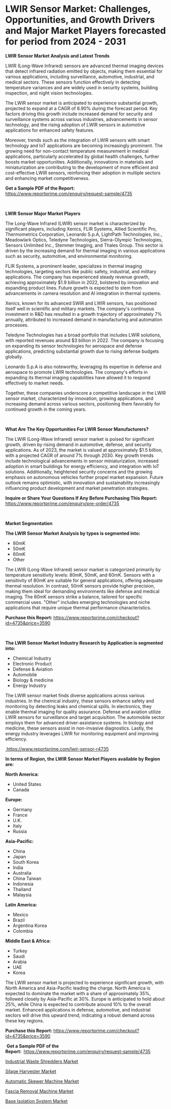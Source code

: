 <p><h1>LWIR Sensor Market: Challenges, Opportunities, and Growth Drivers and Major Market Players forecasted for period from 2024 - 2031</h1></p><p><strong>LWIR Sensor Market Analysis and Latest Trends</strong></p>
<p><p>LWIR (Long-Wave Infrared) sensors are advanced thermal imaging devices that detect infrared radiation emitted by objects, making them essential for various applications, including surveillance, automotive, industrial, and medical sectors. These sensors function effectively in detecting temperature variances and are widely used in security systems, building inspection, and night vision technologies.</p><p>The LWIR sensor market is anticipated to experience substantial growth, projected to expand at a CAGR of 6.90% during the forecast period. Key factors driving this growth include increased demand for security and surveillance systems across various industries, advancements in sensor technology, and the rising adoption of LWIR sensors in automotive applications for enhanced safety features.</p><p>Moreover, trends such as the integration of LWIR sensors with smart technology and IoT applications are becoming increasingly prominent. The growing need for non-contact temperature measurement in medical applications, particularly accelerated by global health challenges, further boosts market opportunities. Additionally, innovations in materials and miniaturization are contributing to the development of more efficient and cost-effective LWIR sensors, reinforcing their adoption in multiple sectors and enhancing market competitiveness.</p></p>
<p><strong>Get a Sample PDF of the Report:&nbsp;</strong> <a href="https://www.reportprime.com/enquiry/request-sample/4735">https://www.reportprime.com/enquiry/request-sample/4735</a></p>
<p>&nbsp;</p>
<p><strong>LWIR Sensor Major Market Players</strong></p>
<p><p>The Long-Wave Infrared (LWIR) sensor market is characterized by significant players, including Xenics, FLIR Systems, Allied Scientific Pro, Thermometrics Corporation, Leonardo S.p.A, LightPath Technologies, Inc., Meadowlark Optics, Teledyne Technologies, Sierra-Olympic Technologies, Sensors Unlimited Inc., Stemmer Imaging, and Thales Group. This sector is driven by the increasing demand for thermal imaging in various applications such as security, automotive, and environmental monitoring.</p><p>FLIR Systems, a prominent leader, specializes in thermal imaging technologies, targeting sectors like public safety, industrial, and military applications. The company has experienced steady revenue growth, achieving approximately $1.9 billion in 2022, bolstered by innovation and expanding product lines. Future growth is expected to stem from advancements in camera resolution and AI integration in thermal systems.</p><p>Xenics, known for its advanced SWIR and LWIR sensors, has positioned itself well in scientific and military markets. The company's continuous investment in R&D has resulted in a growth trajectory of approximately 7% annually, attributed to increased demand in manufacturing and automation processes.</p><p>Teledyne Technologies has a broad portfolio that includes LWIR solutions, with reported revenues around $3 billion in 2022. The company is focusing on expanding its sensor technologies for aerospace and defense applications, predicting substantial growth due to rising defense budgets globally.</p><p>Leonardo S.p.A is also noteworthy, leveraging its expertise in defense and aerospace to promote LWIR technologies. The company's efforts in expanding its thermal imaging capabilities have allowed it to respond effectively to market needs.</p><p>Together, these companies underscore a competitive landscape in the LWIR sensor market, characterized by innovation, growing applications, and increasing demand across various sectors, positioning them favorably for continued growth in the coming years.</p></p>
<p>&nbsp;</p>
<p><strong>What Are The Key Opportunities For LWIR Sensor Manufacturers?</strong></p>
<p><p>The LWIR (Long-Wave Infrared) sensor market is poised for significant growth, driven by rising demand in automotive, defense, and security applications. As of 2023, the market is valued at approximately $1.5 billion, with a projected CAGR of around 7% through 2030. Key growth trends include technological advancements in sensor miniaturization, increased adoption in smart buildings for energy efficiency, and integration with IoT solutions. Additionally, heightened security concerns and the growing emphasis on autonomous vehicles further propel market expansion. Future outlook remains optimistic, with innovation and sustainability increasingly influencing product development and market penetration strategies.</p></p>
<p><strong>Inquire or Share Your Questions If Any Before Purchasing This Report:</strong> <a href="https://www.reportprime.com/enquiry/pre-order/4735">https://www.reportprime.com/enquiry/pre-order/4735</a></p>
<p>&nbsp;</p>
<p><strong>Market Segmentation</strong></p>
<p><strong>The LWIR Sensor Market Analysis by types is segmented into:</strong></p>
<p><ul><li>80mK</li><li>50mK</li><li>60mK</li><li>Other</li></ul></p>
<p><p>The LWIR (Long-Wave Infrared) sensor market is categorized primarily by temperature sensitivity levels: 80mK, 50mK, and 60mK. Sensors with a sensitivity of 80mK are suitable for general applications, offering adequate thermal resolution. In contrast, 50mK sensors provide higher precision, making them ideal for demanding environments like defense and medical imaging. The 60mK sensors strike a balance, tailored for specific commercial uses. "Other" includes emerging technologies and niche applications that require unique thermal performance characteristics.</p></p>
<p><strong>Purchase this Report:&nbsp;</strong><a href="https://www.reportprime.com/checkout?id=4735&price=3590">https://www.reportprime.com/checkout?id=4735&price=3590</a></p>
<p>&nbsp;</p>
<p><strong>The LWIR Sensor Market Industry Research by Application is segmented into:</strong></p>
<p><ul><li>Chemical Industry</li><li>Electronic Product</li><li>Defense & Aviation</li><li>Automobile</li><li>Biology & medicine</li><li>Energy Industry</li></ul></p>
<p><p>The LWIR sensor market finds diverse applications across various industries. In the chemical industry, these sensors enhance safety and monitoring by detecting leaks and chemical spills. In electronics, they enable thermal imaging for quality assurance. Defense and aviation utilize LWIR sensors for surveillance and target acquisition. The automobile sector employs them for advanced driver-assistance systems. In biology and medicine, these sensors assist in non-invasive diagnostics. Lastly, the energy industry leverages LWIR for monitoring equipment and improving efficiency.</p></p>
<p><a href="https://www.reportprime.com/lwir-sensor-r4735">&nbsp;https://www.reportprime.com/lwir-sensor-r4735</a></p>
<p><strong>In terms of Region, the LWIR Sensor Market Players available by Region are:</strong></p>
<p>
    <p> <strong> North America: </strong>
        <ul>
            <li>United States</li>
            <li>Canada</li>
        </ul>
        </p> 
    <p> <strong> Europe: </strong>
        <ul>
            <li>Germany</li>
            <li>France</li>
            <li>U.K.</li>
            <li>Italy</li>
            <li>Russia</li>
        </ul>
        </p> 
    <p> <strong> Asia-Pacific: </strong>
        <ul>
            <li>China</li>
            <li>Japan</li>
            <li>South Korea</li>
            <li>India</li>
            <li>Australia</li>
            <li>China Taiwan</li>
            <li>Indonesia</li>
            <li>Thailand</li>
            <li>Malaysia</li>
        </ul>
        </p> 
    <p> <strong> Latin America: </strong>
        <ul>
            <li>Mexico</li>
            <li>Brazil</li>
            <li>Argentina Korea</li>
            <li>Colombia</li>
        </ul>
        </p> 
    <p> <strong> Middle East & Africa: </strong>
        <ul>
            <li>Turkey</li>
            <li>Saudi</li>
            <li>Arabia</li>
            <li>UAE</li>
            <li>Korea</li>
        </ul>
    </p>
    </p>
<p><p>The LWIR sensor market is projected to experience significant growth, with North America and Asia-Pacific leading the charge. North America is expected to dominate the market with a share of approximately 35%, followed closely by Asia-Pacific at 30%. Europe is anticipated to hold about 25%, while China is expected to contribute around 10% to the overall market. Enhanced applications in defense, automotive, and industrial sectors will drive this upward trend, indicating a robust demand across these key regions.</p></p>
<p><strong>Purchase this Report: </strong><a href="https://www.reportprime.com/checkout?id=4735&price=3590">https://www.reportprime.com/checkout?id=4735&price=3590</a></p>
<p>&nbsp;<strong>Get a Sample PDF of the Report:&nbsp;&nbsp;</strong><a href="https://www.reportprime.com/enquiry/request-sample/4735">https://www.reportprime.com/enquiry/request-sample/4735</a></p>
<p><strong></strong></p>
<p><p><a href="https://www.linkedin.com/pulse/insights-industrial-waste-shredders-market-share-competitive-rhzyc?trackingId=9MocBU9VR5elA6vR9dFFqQ%3D%3D">Industrial Waste Shredders Market</a></p><p><a href="https://www.linkedin.com/pulse/silage-harvester-market-global-trends-forecast-2024-2031-l9twc?trackingId=iXms8dfSR9CeQNiGY6DW4A%3D%3D">Silage Harvester Market</a></p><p><a href="https://issuu.com/reportprime-2/docs/automatic-skewer-machine-market-siz_871c9b8026bca7">Automatic Skewer Machine Market</a></p><p><a href="https://issuu.com/reportprime-2/docs/fascia-removal-machine-market-size-_695432b4ecff9d">Fascia Removal Machine Market</a></p><p><a href="https://www.linkedin.com/pulse/global-base-isolation-system-market-share-growth-opportunities-xlnkc?trackingId=17CzbNZpRP20HgVDjx2Qmw%3D%3D">Base Isolation System Market</a></p></p>